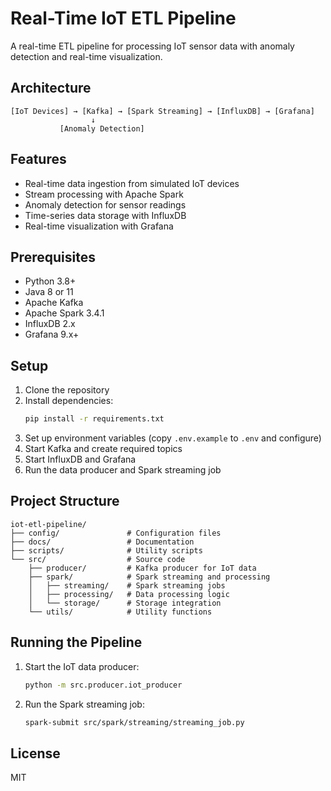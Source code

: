 # Real-Time IoT ETL Pipeline

A real-time ETL pipeline for processing IoT sensor data with anomaly detection and real-time visualization.

## Architecture

```
[IoT Devices] → [Kafka] → [Spark Streaming] → [InfluxDB] → [Grafana]
                  ↓
           [Anomaly Detection]
```

## Features

- Real-time data ingestion from simulated IoT devices
- Stream processing with Apache Spark
- Anomaly detection for sensor readings
- Time-series data storage with InfluxDB
- Real-time visualization with Grafana

## Prerequisites

- Python 3.8+
- Java 8 or 11
- Apache Kafka
- Apache Spark 3.4.1
- InfluxDB 2.x
- Grafana 9.x+

## Setup

1. Clone the repository
2. Install dependencies:
   ```bash
   pip install -r requirements.txt
   ```
3. Set up environment variables (copy `.env.example` to `.env` and configure)
4. Start Kafka and create required topics
5. Start InfluxDB and Grafana
6. Run the data producer and Spark streaming job

## Project Structure

```
iot-etl-pipeline/
├── config/               # Configuration files
├── docs/                 # Documentation
├── scripts/              # Utility scripts
└── src/                  # Source code
    ├── producer/         # Kafka producer for IoT data
    ├── spark/            # Spark streaming and processing
    │   ├── streaming/    # Spark streaming jobs
    │   ├── processing/   # Data processing logic
    │   └── storage/      # Storage integration
    └── utils/            # Utility functions
```

## Running the Pipeline

1. Start the IoT data producer:
   ```bash
   python -m src.producer.iot_producer
   ```

2. Run the Spark streaming job:
   ```bash
   spark-submit src/spark/streaming/streaming_job.py
   ```

## License

MIT
